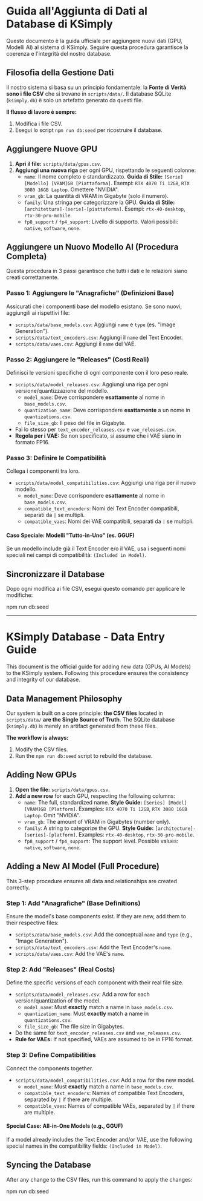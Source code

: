 # Guida all'Aggiunta di Dati al Database di KSimply

Questo documento è la guida ufficiale per aggiungere nuovi dati (GPU, Modelli AI) al sistema di KSimply. Seguire questa procedura garantisce la coerenza e l'integrità del nostro database.

## Filosofia della Gestione Dati

Il nostro sistema si basa su un principio fondamentale: la **Fonte di Verità sono i file CSV** che si trovano in `scripts/data/`. Il database SQLite (`ksimply.db`) è solo un artefatto generato da questi file.

**Il flusso di lavoro è sempre:**
1.  Modifica i file CSV.
2.  Esegui lo script `npm run db:seed` per ricostruire il database.

## Aggiungere Nuove GPU

1.  **Apri il file:** `scripts/data/gpus.csv`.
2.  **Aggiungi una nuova riga** per ogni GPU, rispettando le seguenti colonne:
    *   `name`: Il nome completo e standardizzato. **Guida di Stile:** `[Serie] [Modello] [VRAM]GB [Piattaforma]`. Esempi: `RTX 4070 Ti 12GB`, `RTX 3080 16GB Laptop`. Omettere "NVIDIA".
    *   `vram_gb`: La quantità di VRAM in Gigabyte (solo il numero).
    *   `family`: Una stringa per categorizzare la GPU. **Guida di Stile:** `[architettura]-[serie]-[piattaforma]`. Esempi: `rtx-40-desktop`, `rtx-30-pro-mobile`.
    *   `fp8_support` / `fp4_support`: Livello di supporto. Valori possibili: `native`, `software`, `none`.

## Aggiungere un Nuovo Modello AI (Procedura Completa)

Questa procedura in 3 passi garantisce che tutti i dati e le relazioni siano creati correttamente.

### Passo 1: Aggiungere le "Anagrafiche" (Definizioni Base)
Assicurati che i componenti base del modello esistano. Se sono nuovi, aggiungili ai rispettivi file:
*   `scripts/data/base_models.csv`: Aggiungi `name` e `type` (es. "Image Generation").
*   `scripts/data/text_encoders.csv`: Aggiungi il `name` del Text Encoder.
*   `scripts/data/vaes.csv`: Aggiungi il `name` del VAE.

### Passo 2: Aggiungere le "Releases" (Costi Reali)
Definisci le versioni specifiche di ogni componente con il loro peso reale.
*   `scripts/data/model_releases.csv`: Aggiungi una riga per ogni versione/quantizzazione del modello.
    *   `model_name`: Deve corrispondere **esattamente** al nome in `base_models.csv`.
    *   `quantization_name`: Deve corrispondere **esattamente** a un nome in `quantizations.csv`.
    *   `file_size_gb`: Il peso del file in Gigabyte.
*   Fai lo stesso per `text_encoder_releases.csv` e `vae_releases.csv`.
*   **Regola per i VAE:** Se non specificato, si assume che i VAE siano in formato FP16.

### Passo 3: Definire le Compatibilità
Collega i componenti tra loro.
*   `scripts/data/model_compatibilities.csv`: Aggiungi una riga per il nuovo modello.
    *   `model_name`: Deve corrispondere **esattamente** al nome in `base_models.csv`.
    *   `compatible_text_encoders`: Nomi dei Text Encoder compatibili, separati da `|` se multipli.
    *   `compatible_vaes`: Nomi dei VAE compatibili, separati da `|` se multipli.

#### Caso Speciale: Modelli "Tutto-in-Uno" (es. GGUF)
Se un modello include già il Text Encoder e/o il VAE, usa i seguenti nomi speciali nei campi di compatibilità: `(Included in Model)`.

## Sincronizzare il Database

Dopo ogni modifica ai file CSV, esegui questo comando per applicare le modifiche:

npm run db:seed


---


# KSimply Database - Data Entry Guide

This document is the official guide for adding new data (GPUs, AI Models) to the KSimply system. Following this procedure ensures the consistency and integrity of our database.

## Data Management Philosophy

Our system is built on a core principle: **the CSV files** located in `scripts/data/` **are the Single Source of Truth**. The SQLite database (`ksimply.db`) is merely an artifact generated from these files.

**The workflow is always:**
1.  Modify the CSV files.
2.  Run the `npm run db:seed` script to rebuild the database.

## Adding New GPUs

1.  **Open the file:** `scripts/data/gpus.csv`.
2.  **Add a new row** for each GPU, respecting the following columns:
    *   `name`: The full, standardized name. **Style Guide:** `[Series] [Model] [VRAM]GB [Platform]`. Examples: `RTX 4070 Ti 12GB`, `RTX 3080 16GB Laptop`. Omit "NVIDIA".
    *   `vram_gb`: The amount of VRAM in Gigabytes (number only).
    *   `family`: A string to categorize the GPU. **Style Guide:** `[architecture]-[series]-[platform]`. Examples: `rtx-40-desktop`, `rtx-30-pro-mobile`.
    *   `fp8_support` / `fp4_support`: The support level. Possible values: `native`, `software`, `none`.

## Adding a New AI Model (Full Procedure)

This 3-step procedure ensures all data and relationships are created correctly.

### Step 1: Add "Anagrafiche" (Base Definitions)
Ensure the model's base components exist. If they are new, add them to their respective files:
*   `scripts/data/base_models.csv`: Add the conceptual `name` and `type` (e.g., "Image Generation").
*   `scripts/data/text_encoders.csv`: Add the Text Encoder's `name`.
*   `scripts/data/vaes.csv`: Add the VAE's `name`.

### Step 2: Add "Releases" (Real Costs)
Define the specific versions of each component with their real file size.
*   `scripts/data/model_releases.csv`: Add a row for each version/quantization of the model.
    *   `model_name`: Must **exactly** match a name in `base_models.csv`.
    *   `quantization_name`: Must **exactly** match a name in `quantizations.csv`.
    *   `file_size_gb`: The file size in Gigabytes.
*   Do the same for `text_encoder_releases.csv` and `vae_releases.csv`.
*   **Rule for VAEs:** If not specified, VAEs are assumed to be in FP16 format.

### Step 3: Define Compatibilities
Connect the components together.
*   `scripts/data/model_compatibilities.csv`: Add a row for the new model.
    *   `model_name`: Must **exactly** match a name in `base_models.csv`.
    *   `compatible_text_encoders`: Names of compatible Text Encoders, separated by `|` if there are multiple.
    *   `compatible_vaes`: Names of compatible VAEs, separated by `|` if there are multiple.

#### Special Case: All-in-One Models (e.g., GGUF)
If a model already includes the Text Encoder and/or VAE, use the following special names in the compatibility fields: `(Included in Model)`.

## Syncing the Database

After any change to the CSV files, run this command to apply the changes:

npm run db:seed